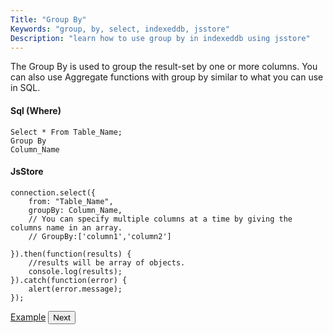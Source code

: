 ```yaml
---
Title: "Group By"
Keywords: "group, by, select, indexeddb, jsstore"
Description: "learn how to use group by in indexeddb using jsstore"
---
```


The Group By is used to group the result-set by one or more columns. You can also use Aggregate functions with group by similar to what you can use in SQL.

#### Sql (Where)

```
Select * From Table_Name;
Group By
Column_Name
```

#### JsStore

```
connection.select({
    from: "Table_Name",
    groupBy: Column_Name,
    // You can specify multiple columns at a time by giving the columns name in an array.
    // GroupBy:['column1','column2']

}).then(function(results) {
    //results will be array of objects.
    console.log(results);
}).catch(function(error) {
    alert(error.message);
});
```

<p class="margin-top-40px text-center">
    <a class="btn info" target="_blank" href="https://ujjwalguptaofficial.github.io/idbstudio/?db=Demo&query=select(%7B%0A%20%20%20%20from%3A%20%22Customers%22%2C%0A%20%20%20%20groupBy%3A%22country%22%0A%7D)%3B%0A">Example</a>
    <button class="btn info btnNext">Next</button>
</p>
